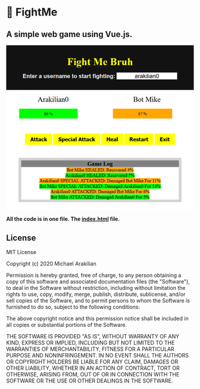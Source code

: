 # :punch: FightMe
A simple web game using Vue.js.
-
![alt text](https://raw.githubusercontent.com/arakilian0/fightme/master/screenshot.png "Fight Me Use Case")

**All the code is in one file. The [index.html](https://github.com/arakilian0/fightme/blob/master/index.html) file.**

## License
MIT License

Copyright (c) 2020 Michael Arakilian

Permission is hereby granted, free of charge, to any person obtaining a copy of this software and associated documentation files (the "Software"), to deal in the Software without restriction, including without limitation the rights to use, copy, modify, merge, publish, distribute, sublicense, and/or sell copies of the Software, and to permit persons to whom the Software is furnished to do so, subject to the following conditions:

The above copyright notice and this permission notice shall be included in all copies or substantial portions of the Software.

THE SOFTWARE IS PROVIDED "AS IS", WITHOUT WARRANTY OF ANY KIND, EXPRESS OR IMPLIED, INCLUDING BUT NOT LIMITED TO THE WARRANTIES OF MERCHANTABILITY, FITNESS FOR A PARTICULAR PURPOSE AND NONINFRINGEMENT. IN NO EVENT SHALL THE AUTHORS OR COPYRIGHT HOLDERS BE LIABLE FOR ANY CLAIM, DAMAGES OR OTHER LIABILITY, WHETHER IN AN ACTION OF CONTRACT, TORT OR OTHERWISE, ARISING FROM, OUT OF OR IN CONNECTION WITH THE SOFTWARE OR THE USE OR OTHER DEALINGS IN THE SOFTWARE.
